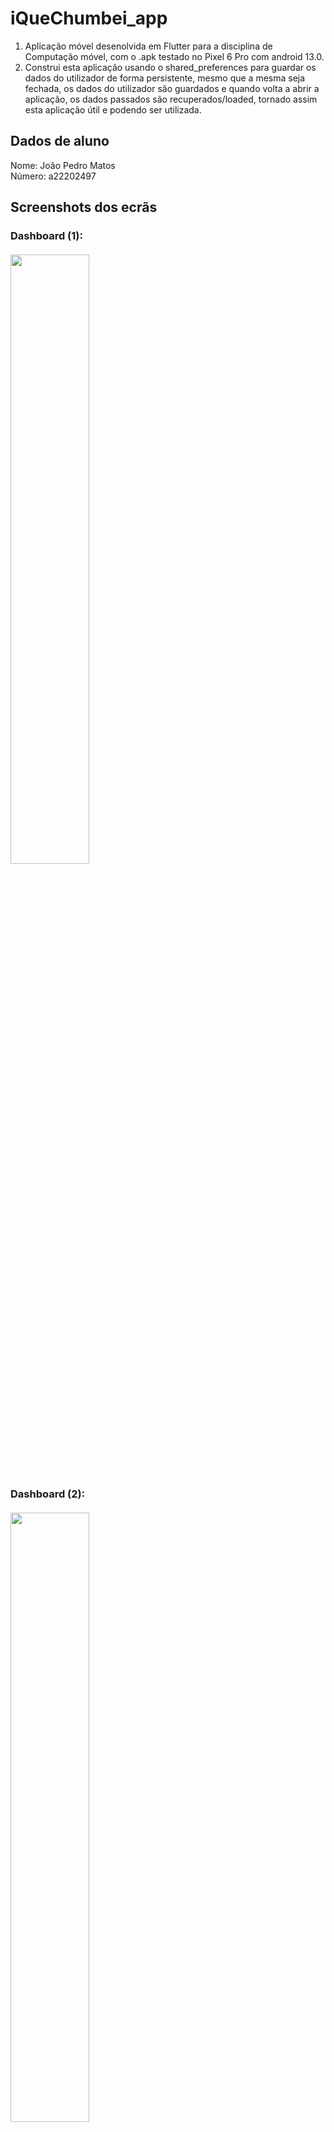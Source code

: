 # iQueChumbei_app
1. Aplicação móvel desenolvida em Flutter para a disciplina de Computação móvel, 
com o .apk testado no Pixel 6 Pro com android 13.0.
2. Construi esta aplicação usando o shared_preferences para guardar os dados do utilizador de 
forma persistente, mesmo que a mesma seja fechada, os dados do utilizador são guardados e 
quando volta a abrir a aplicação, os dados passados são recuperados/loaded, 
tornado assim esta aplicação útil e podendo ser utilizada.

## Dados de aluno

Nome: João Pedro Matos <br />
Número: a22202497

## Screenshots dos ecrãs
### Dashboard (1): <br> <br> <img src="images/img.png" height="50%" width="50%"> 
### Dashboard (2): <br> <br> <img src="images/img.png" height="50%" width="50%">
### Dashboard (3): <br> <br> <img src="images/img_8.png" height="50%" width="50%"> 
### Dashboard (4): <br> <br><img src="images/img_10.png" height="50%" width="50%">
### Dashboard (5): <br> <br><img src="images/img_001.png" height="50%" width="50%">
### Lista de Avaliações organizada por data/hora: <br> <br><img src="images/last.png" height="50%" width="50%">
### Lista de Detalhe: <br> <br><img src="images/img_4.png" height="50%" width="50%"> 
### Lista de Detalhe (Share/Dealer): <br> <br><img src="images/img_5.png" height="50%" width="50%"> 
### Lista de Avaliações (Eliminar): <br> <br><img src="images/img_6.png" height="50%" width="50%"> 
### Lista de Avaliações (Eliminado): <br> <br><img src="images/img_7.png" height="50%" width="50%">
### Lista de Avaliações (Não pode ser eliminado): <br> <br><img src="images/Naopode.png" height="50%" width="50%">
IHM e Computação Móvel não podem ser eliminados nem editados, pois a data é passada, pelo que os icones nem aparecem.
### Lista de Avaliações (Não pode ser editado): <br> <br><img src="images/Naopode.png" height="50%" width="50%">
IHM e Computação Móvel não podem ser eliminados nem editados, pois a data é passada, pelo que os icones nem aparecem.
### Lista de Avaliações (Editar 1): <br> <br><img src="images/Editar01.png" height="50%" width="50%">
### Lista de Avaliações (Editar 2): <br> <br><img src="images/Edita02.png" height="50%" width="50%">
### Lista de Avaliações (Editar 3): <br> <br><img src="images/Edita03.png" height="50%" width="50%">
### Lista de Avaliações (Editar 4): <br> <br><img src="images/Editar05.png" height="50%" width="50%">
### Lista de Avaliações (Editado 1): <br> <br><img src="images/Editar06.png" height="50%" width="50%">
### Lista de Avaliações (Editado 2): <br> <br><img src="images/Editar07.png" height="50%" width="50%">
### Registo de Avaliação (1): <br> <br> <img src="images/img_2.png" height="50%" width="50%"> 
### Registo de Avaliação (2): <br> <br> <img src="images/img_3.png" height="50%" width="50%"> 


## Funcionalidades

<img src="images/img_9.png" height="50%" width="50%"> <br>

Segundo este quadro facultado pelo professor, a aplicação desenvolvida tem as seguintes funcionalidades:

1. Criação de uma lista de avaliações organizada por data/hora, com as seguintes características 
através de um formulário no ecrã de registo em que é pedido ao utilizador:
    1. Nome da disciplina
    2. Tipo de avaliação
    3. Data e hora da avaliação
    4. Nível de dificuldade esperado para essa avaliação
    5. Observações como campo opcional
2. Edição de uma avaliação com uma mensagem de avaliação editada com sucesso com reencaminhamento 
automático para a página Lista de Avaliações, tendo colocado um delay de 3 segundos (tempo de ler a mensagem).
3. Eliminação de uma avaliação com verficação de confirmação por parte do utilizador.
4. Consulta do detalhe de uma avaliação em que temos a informação da avaliação, bem como a 
possibiliade de partilhar a mesma através da funcionalidade implementada Dealer.
5. Fiz um dashboard em que aparece o cálculo da média da dificuldade das avaliações para os próximos
7 dias, bem como entre os 7 e os 14 dias, assim como a lista das próximas avaliações num
período de 7 dias, identifcando o próprio dia/ dia seguinte a vermelho, e os restantes dias a 
laranja, ambos com a data e a hora da avaliação (achei pretinente na ótica do User Experience).
6. Por fim, foram feitos testes unitários.

## Dealer

<img src="images/img_11.png" height="50%" width="50%"> <br>
<img src="images/img_12.png" height="50%" width="50%"> <br>
<img src="images/img0002.png" height="50%" width="50%"> <br>
<img src="images/dealer.png" height="50%" width="50%"> <br>
(Neste último print é mostrado o texto numa mensagem de texto pronta a enviar)


A função dealer foi implementada com a função Share.share() mostrada em cima. 
Usei a biblioteca 'share' do flutter que permite partilhar o texto, passando-lhe a 
variável textToShare. Nota que foi necessário adicionar a dependencia no pubspec.yaml: share: ^2.0.4.
Também foi necessário fazer o import desde package 'package:share/share.dart';
Assim, esta funcionalidade foi implementada no ecrã de detalhe com recurso ao botão Partilhar 
avaliação.

## Autoavaliação
Nota: 16 valores#   m i n i - p r o j e t o - a 2 2 2 0 2 4 9 7 
 
 